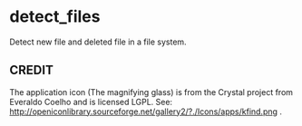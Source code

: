 detect_files
============

Detect new file and deleted file in a file system.

CREDIT
------
The application icon (The magnifying glass) is from the Crystal project from Everaldo Coelho and is licensed LGPL.
See: http://openiconlibrary.sourceforge.net/gallery2/?./Icons/apps/kfind.png .
